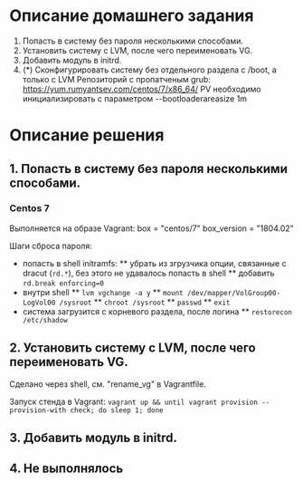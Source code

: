 # Описание домашнего задания

1. Попасть в систему без пароля несколькими способами.
2. Установить систему с LVM, после чего переименовать VG.
3. Добавить модуль в initrd.
4. (*) Сконфигурировать систему без отдельного раздела с /boot, а только с LVM Репозиторий с пропатченым grub: https://yum.rumyantsev.com/centos/7/x86_64/ PV необходимо инициализировать с параметром --bootloaderareasize 1m

# Описание решения

## 1. Попасть в систему без пароля несколькими способами.

### Centos 7

Выполняется на образе Vagrant: box = "centos/7" box_version = "1804.02"

Шаги сброса пароля:
* попасть в shell initramfs:
** убрать из згрузчика опции, связанные с dracut (`rd.*`), без этого не удавалось попасть в shell
** добавить `rd.break enforcing=0`
* внутри shell
** `lvm vgchange -a y`
** `mount /dev/mapper/VolGroup00-LogVol00 /sysroot`
** `chroot /sysroot`
** `passwd`
** `exit`
* система загрузится с корневого раздела, после логина 
** `restorecon /etc/shadow`


## 2. Установить систему с LVM, после чего переименовать VG.

Сделано через shell, см. "rename_vg" в Vagrantfile.

Запуск стенда в Vagrant:
`vagrant up && until vagrant provision --provision-with check; do sleep 1; done`

## 3. Добавить модуль в initrd.



## 4. Не выполнялось